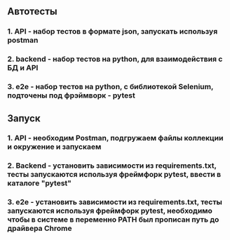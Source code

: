 ## Автотесты
### 1. API - набор тестов в формате json, запускать используя postman
### 2. backend - набор тестов на python, для взаимодействия с БД и API
### 3. e2e - набор тестов на python, с библиотекой Selenium, подточены под фрэймворк - pytest

## Запуск

### 1. API - необходим Postman, подгружаем файлы коллекции и окружение и запускаем
### 2. Backend - установить зависимости из requirements.txt, тесты запускаются используя фреймфорк pytest, ввести в каталоге "pytest"
### 3. e2e - установить зависимости из requirements.txt, тесты запускаются используя фреймфорк pytest, необходимо чтобы в системе в переменно PATH был прописан путь до драйвера Chrome
